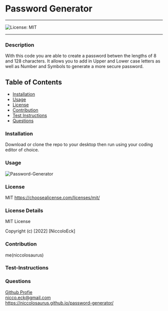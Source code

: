   # Password Generator

  ----
  ![License: MIT](https://img.shields.io/badge/License-MIT-yellow.svg)

  ----

### Description
With this code you are able to create a password betwen the lengths of 8 and 128 characters. It allows you to add in Upper and Lower case letters as well as Number and Symbols to generate a more secure password.

## Table of Contents
- [Installation](#installation)
- [Usage](#usage)
- [License](#license)
- [Contribution](#contribution)
- [Test Instructions](#test-instructions)
- [Questions](#questions)



### Installation
Download or clone the repo to your desktop then run using your coding editor of choice.

### Usage
![Password-Generator](./assets/gif/Password-Generator.gif)


### License
MIT
https://choosealicense.com/licenses/mit/

### License Details

MIT License

Copyright (c) [2022] [NiccoloEck]

### Contribution
me(niccolosaurus)

### Test-Instructions


### Questions
[Github Profie](https://github.com/niccolosaurus)<br/>
nicco.eck@gmail.com<br/>
https://niccolosaurus.github.io/password-generator/